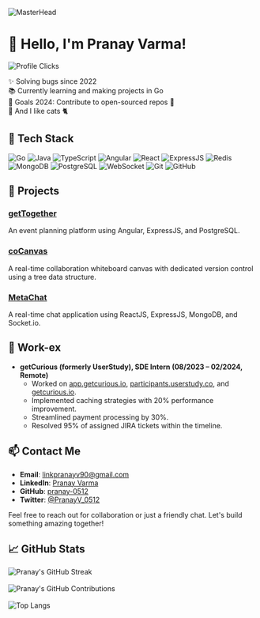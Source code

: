 ![MasterHead](https://media1.giphy.com/headers/GitHub/w8ZJLtJbmuph.gif)
# 👋 Hello, I'm Pranay Varma!

![Profile Clicks](https://komarev.com/ghpvc/?username=pranay-0512&color=red)

✨ Solving bugs since 2022  
📚 Currently learning and making projects in Go   
🎯 Goals 2024: Contribute to open-sourced repos 🚀  
🎲 And I like cats 🐈

## 🔧 Tech Stack

![Go](https://img.shields.io/badge/go-%2300ADD8.svg?style=for-the-badge&logo=go&logoColor=white)
![Java](https://img.shields.io/badge/Java-ED8B00?style=for-the-badge&logo=java&logoColor=white)
![TypeScript](https://img.shields.io/badge/TypeScript-007ACC?style=for-the-badge&logo=typescript&logoColor=white)
![Angular](https://img.shields.io/badge/Angular-DD0031?style=for-the-badge&logo=angular&logoColor=white)
![React](https://img.shields.io/badge/React-20232A?style=for-the-badge&logo=react&logoColor=61DAFB)
![ExpressJS](https://img.shields.io/badge/Express.js-404D59?style=for-the-badge)
![Redis](https://img.shields.io/badge/redis-%23DD0031.svg?style=for-the-badge&logo=redis&logoColor=white)
![MongoDB](https://img.shields.io/badge/MongoDB-4EA94B?style=for-the-badge&logo=mongodb&logoColor=white)
![PostgreSQL](https://img.shields.io/badge/PostgreSQL-316192?style=for-the-badge&logo=postgresql&logoColor=white)
![WebSocket](https://img.shields.io/badge/WebSocket-010101?style=for-the-badge&logo=websocket&logoColor=white)
![Git](https://img.shields.io/badge/Git-F05032?style=for-the-badge&logo=git&logoColor=white)
![GitHub](https://img.shields.io/badge/GitHub-181717?style=for-the-badge&logo=github&logoColor=white)

## 🚀 Projects

### [getTogether](https://github.com/pranay-0512/getTogether)
An event planning platform using Angular, ExpressJS, and PostgreSQL.

### [coCanvas](https://cocanvas.netlify.app/)
A real-time collaboration whiteboard canvas with dedicated version control using a tree data structure.

### [MetaChat](https://meta-chatapp.netlify.app/login)
A real-time chat application using ReactJS, ExpressJS, MongoDB, and Socket.io.

## 🌟 Work-ex

- **getCurious (formerly UserStudy), SDE Intern (08/2023 – 02/2024, Remote)**
  - Worked on [app.getcurious.io](http://app.getcurious.io), [participants.userstudy.co](https://participants.userstudy.co), and [getcurious.io](http://getcurious.io).
  - Implemented caching strategies with 20% performance improvement.
  - Streamlined payment processing by 30%.
  - Resolved 95% of assigned JIRA tickets within the timeline.


## 📫 Contact Me

- **Email**: linkpranayv90@gmail.com
- **LinkedIn**: [Pranay Varma](https://www.linkedin.com/in/pranay-varma-5671b0207/)
- **GitHub**: [pranay-0512](https://github.com/pranay-0512)
- **Twitter**: [@PranayV_0512](https://twitter.com/PranayV_0512)
  

Feel free to reach out for collaboration or just a friendly chat. Let's build something amazing together!


## 📈 GitHub Stats

![Pranay's GitHub Streak](https://github-readme-streak-stats.herokuapp.com/?user=pranay-0512&theme=dark) <br><br>
![Pranay's GitHub Contributions](https://github-readme-stats.vercel.app/api?username=pranay-0512&show_icons=true&theme=dark) <br><br>
![Top Langs](https://github-readme-stats.vercel.app/api/top-langs/?username=pranay-0512&hide=javascript,css,scss,html&theme=tokyonight) 



